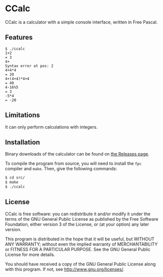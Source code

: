 # CCalc
CCalc is a calculator with a simple console interface, written in Free Pascal.

## Features
```
$ ./ccalc
1+2
= 3
4+
Syntax error at pos: 2
4+4*4
= 20
4+(4+4)*4+4
= 40
4-16%5
= 3
-5*4
= -20
```

## Limitations
It can only perform calculations with integers.

## Installation
Binary downloads of the calculator can be found on [the Releases page](https://github.com/bimzhanovt/ccalc/releases).

To compile the program from source, you will need to install the `fpc` compiler and `make`. Then, give the following commands:
```sh
$ cd src/
$ make
$ ./ccalc
```

## License
CCalc is free software: you can redistribute it and/or modify
it under the terms of the GNU General Public License as published by
the Free Software Foundation, either version 3 of the License, or
(at your option) any later version.


This program is distributed in the hope that it will be useful,
but WITHOUT ANY WARRANTY; without even the implied warranty of
MERCHANTABILITY or FITNESS FOR A PARTICULAR PURPOSE.  See the
GNU General Public License for more details.

You should have received a copy of the GNU General Public License
along with this program.  If not, see <http://www.gnu.org/licenses/>.
